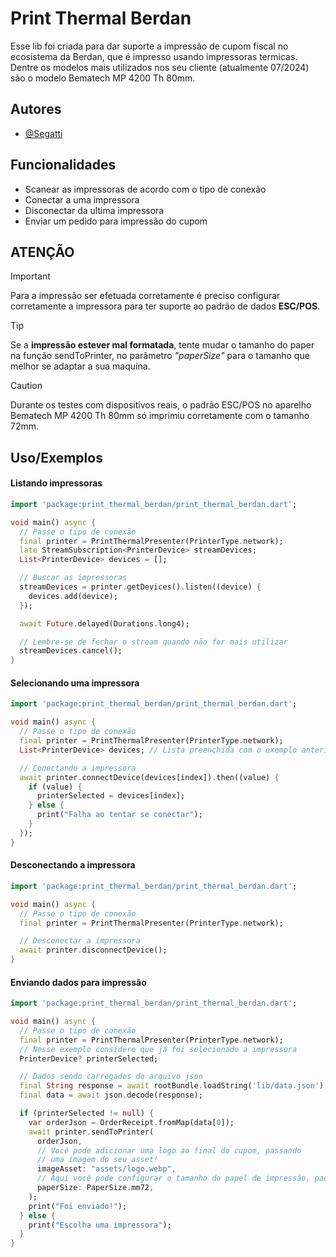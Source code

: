 
# Print Thermal Berdan

Esse lib foi criada para dar suporte a impressão de cupom fiscal no ecosistema da Berdan, que é impresso usando impressoras termicas. Dentre os modelos mais utilizados nos seu cliente (atualmente 07/2024) são o modelo Bematech MP 4200 Th 80mm.

## Autores

- [@Segatti](https://www.github.com/segatti)


## Funcionalidades

- Scanear as impressoras de acordo com o tipo de conexão
- Conectar a uma impressora
- Disconectar da ultima impressora
- Enviar um pedido para impressão do cupom


## ATENÇÃO

> [!IMPORTANT]
> Para a impressão ser efetuada corretamente é preciso configurar corretamente a impressora para ter suporte ao padrão de dados **ESC/POS**.

> [!TIP]
> Se a **impressão estever mal formatada**, tente mudar o tamanho do paper na função sendToPrinter, no parâmetro *"paperSize"* para o tamanho que melhor se adaptar a sua maquina.

> [!CAUTION]
> Durante os testes com dispositivos reais, o padrão ESC/POS no aparelho Bematech MP 4200 Th 80mm só imprimiu corretamente com o tamanho 72mm.

## Uso/Exemplos

#### Listando impressoras
```dart
import 'package:print_thermal_berdan/print_thermal_berdan.dart';

void main() async {
  // Passe o tipo de conexão
  final printer = PrintThermalPresenter(PrinterType.network);
  late StreamSubscription<PrinterDevice> streamDevices;
  List<PrinterDevice> devices = [];

  // Buscar as impressoras
  streamDevices = printer.getDevices().listen((device) {
    devices.add(device);
  });

  await Future.delayed(Durations.long4);

  // Lembre-se de fechar o stream quando não for mais utilizar
  streamDevices.cancel();
}
```

#### Selecionando uma impressora
```dart
import 'package:print_thermal_berdan/print_thermal_berdan.dart';

void main() async {
  // Passe o tipo de conexão
  final printer = PrintThermalPresenter(PrinterType.network);
  List<PrinterDevice> devices; // Lista preenchida com o exemplo anterior

  // Conectando a impressora
  await printer.connectDevice(devices[index]).then((value) {
    if (value) {
      printerSelected = devices[index];
    } else {
      print("Falha ao tentar se conectar");
    }
  });
}
```

#### Desconectando a impressora
```dart
import 'package:print_thermal_berdan/print_thermal_berdan.dart';

void main() async {
  // Passe o tipo de conexão
  final printer = PrintThermalPresenter(PrinterType.network);

  // Desconectar a impressora
  await printer.disconnectDevice();
}
```

#### Enviando dados para impressão
```dart
import 'package:print_thermal_berdan/print_thermal_berdan.dart';

void main() async {
  // Passe o tipo de conexão
  final printer = PrintThermalPresenter(PrinterType.network);
  // Nesse exemplo considere que já foi selecionado a impressora
  PrinterDevice? printerSelected; 

  // Dados sendo carregados do arquivo json
  final String response = await rootBundle.loadString('lib/data.json');
  final data = await json.decode(response);

  if (printerSelected != null) {
    var orderJson = OrderReceipt.fromMap(data[0]);
    await printer.sendToPrinter(
      orderJson,
      // Você pode adicionar uma logo ao final do cupom, passando 
      // uma imagem do seu asset!
      imageAsset: "assets/logo.webp",
      // Aqui você pode configurar o tamanho do papel de impressão, padrão é 72mm
      paperSize: PaperSize.mm72,
    );
    print("Foi enviado!");
  } else {
    print("Escolha uma impressora");
  }
}
```
